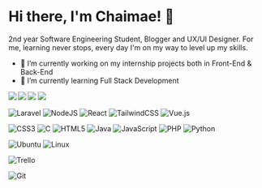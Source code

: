 # Hi there, I'm Chaimae! 👋

2nd year Software Engineering Student, Blogger and UX/UI Designer. For me, learning never stops, every day I'm on my way to level up my skills.

- 🔭 I’m currently working on my internship projects both in Front-End & Back-End
- 🌱 I’m currently learning Full Stack Development

<img align="left" wideth="47%" src="https://github-readme-stats.vercel.app/api?username=CXaymae&show_icons=true&theme=radical"/>
<img align="left" wideth="47%" src="https://github-readme-stats.vercel.app/api/top-langs/?username=CXaymae&layout=compact"/>

<img src="https://img.shields.io/badge/mysql-%2300f.svg?style=for-the-badge&logo=mysql&logoColor=white"/>
<img src="https://img.shields.io/badge/figma-%23F24E1E.svg?style=for-the-badge&logo=figma&logoColor=white"/>


![Laravel](https://img.shields.io/badge/laravel-%23FF2D20.svg?style=for-the-badge&logo=laravel&logoColor=white)
![NodeJS](https://img.shields.io/badge/node.js-6DA55F?style=for-the-badge&logo=node.js&logoColor=white)
![React](https://img.shields.io/badge/react-%2320232a.svg?style=for-the-badge&logo=react&logoColor=%2361DAFB)
![TailwindCSS](https://img.shields.io/badge/tailwindcss-%2338B2AC.svg?style=for-the-badge&logo=tailwind-css&logoColor=white)
![Vue.js](https://img.shields.io/badge/vuejs-%2335495e.svg?style=for-the-badge&logo=vuedotjs&logoColor=%234FC08D)

![CSS3](https://img.shields.io/badge/css3-%231572B6.svg?style=for-the-badge&logo=css3&logoColor=white)
![C](https://img.shields.io/badge/c-%2300599C.svg?style=for-the-badge&logo=c&logoColor=white)
![HTML5](https://img.shields.io/badge/html5-%23E34F26.svg?style=for-the-badge&logo=html5&logoColor=white)
![Java](https://img.shields.io/badge/java-%23ED8B00.svg?style=for-the-badge&logo=openjdk&logoColor=white)
	![JavaScript](https://img.shields.io/badge/javascript-%23323330.svg?style=for-the-badge&logo=javascript&logoColor=%23F7DF1E)
 ![PHP](https://img.shields.io/badge/php-%23777BB4.svg?style=for-the-badge&logo=php&logoColor=white)
 ![Python](https://img.shields.io/badge/python-3670A0?style=for-the-badge&logo=python&logoColor=ffdd54)

 ![Ubuntu](https://img.shields.io/badge/Ubuntu-E95420?style=for-the-badge&logo=ubuntu&logoColor=white)
 ![Linux](https://img.shields.io/badge/Linux-FCC624?style=for-the-badge&logo=linux&logoColor=black)

 ![Trello](https://img.shields.io/badge/Trello-%23026AA7.svg?style=for-the-badge&logo=Trello&logoColor=white)

![Git](https://img.shields.io/badge/git-%23F05033.svg?style=for-the-badge&logo=git&logoColor=white)

